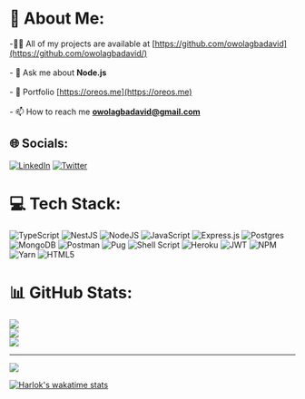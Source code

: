 # 💫 About Me:
<!-- - 🔭 I’m currently working on **Cash Advance and Retirement Form API**<br><br>- 🌱 I’m currently learning **PostgreSQL, Bash**<br><br>- -->
-👨‍💻 All of my projects are available at [https://github.com/owolagbadavid](https://github.com/owolagbadavid/)<br><br>- 💬 Ask me about **Node.js**<br><br>- 💼 Portfolio [https://oreos.me](https://oreos.me)<br><br>- 📫 How to reach me **owolagbadavid@gmail.com**<br>


## 🌐 Socials:
[![LinkedIn](https://img.shields.io/badge/LinkedIn-%230077B5.svg?logo=linkedin&logoColor=white)](https://linkedin.com/in/owolagbadavid) [![Twitter](https://img.shields.io/badge/Twitter-%231DA1F2.svg?logo=Twitter&logoColor=white)](https://twitter.com/oreosinnit) 

# 💻 Tech Stack:
![TypeScript](https://img.shields.io/badge/typescript-%23007ACC.svg?style=for-the-badge&logo=typescript&logoColor=white) ![NestJS](https://img.shields.io/badge/nestjs-%23E0234E.svg?style=for-the-badge&logo=nestjs&logoColor=white) ![NodeJS](https://img.shields.io/badge/node.js-6DA55F?style=for-the-badge&logo=node.js&logoColor=white) ![JavaScript](https://img.shields.io/badge/javascript-%23323330.svg?style=for-the-badge&logo=javascript&logoColor=%23F7DF1E) ![Express.js](https://img.shields.io/badge/express.js-%23404d59.svg?style=for-the-badge&logo=express&logoColor=%2361DAFB) ![Postgres](https://img.shields.io/badge/postgres-%23316192.svg?style=for-the-badge&logo=postgresql&logoColor=white) ![MongoDB](https://img.shields.io/badge/MongoDB-%234ea94b.svg?style=for-the-badge&logo=mongodb&logoColor=white) ![Postman](https://img.shields.io/badge/Postman-FF6C37?style=for-the-badge&logo=postman&logoColor=white) ![Pug](https://img.shields.io/badge/Pug-FFF?style=for-the-badge&logo=pug&logoColor=A86454) ![Shell Script](https://img.shields.io/badge/shell_script-%23121011.svg?style=for-the-badge&logo=gnu-bash&logoColor=white) ![Heroku](https://img.shields.io/badge/heroku-%23430098.svg?style=for-the-badge&logo=heroku&logoColor=white) ![JWT](https://img.shields.io/badge/JWT-black?style=for-the-badge&logo=JSON%20web%20tokens) ![NPM](https://img.shields.io/badge/NPM-%23000000.svg?style=for-the-badge&logo=npm&logoColor=white) ![Yarn](https://img.shields.io/badge/yarn-%232C8EBB.svg?style=for-the-badge&logo=yarn&logoColor=white) ![HTML5](https://img.shields.io/badge/html5-%23E34F26.svg?style=for-the-badge&logo=html5&logoColor=white)
# 📊 GitHub Stats:
![](https://github-readme-stats.vercel.app/api?username=owolagbadavid&theme=dark&hide_border=false&include_all_commits=false&count_private=false)<br/>
![](https://github-readme-streak-stats.herokuapp.com/?user=owolagbadavid&theme=dark&hide_border=false)<br/>
![](https://github-readme-stats.vercel.app/api/top-langs/?username=owolagbadavid&theme=dark&hide_border=false&include_all_commits=false&count_private=false&layout=compact)

---
[![](https://visitcount.itsvg.in/api?id=owolagbadavid&icon=2&color=0)](https://visitcount.itsvg.in)

<!-- Proudly created with GPRM ( https://gprm.itsvg.in ) -->


<!--START_SECTION:waka--><!--END_SECTION:waka-->

[//]: # (wakatime-stats)
[//]: # (end-wakatime-stats)


[![Harlok's wakatime stats](https://github-readme-stats.vercel.app/api/wakatime?username=@oreosinit)](https://github.com/anuraghazra/github-readme-stats)<br/>
